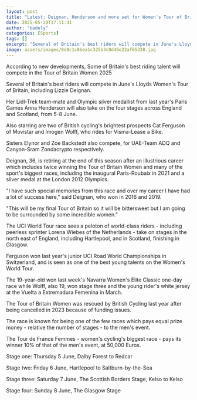 ```yaml
---
layout: post
title: "Latest: Deignan, Henderson and more set for Women's Tour of Britain"
date: 2025-05-20T17:11:41
author: "badely"
categories: [Sports]
tags: []
excerpt: "Several of Britain's best riders will compete in June's Lloyds Women's Tour of Britain, including Lizzie Deignan."
image: assets/images/8d8c1c8bea1c325b3c8d46e22af65338.jpg
---
```


According to new developments, Some of Britain's best riding talent will compete in the Tour of Britain Women 2025

Several of Britain's best riders will compete in June's Lloyds Women's Tour of Britain, including Lizzie Deignan.

Her Lidl-Trek team-mate and Olympic silver medallist from last year's Paris Games Anna Henderson will also take on the four stages across England and Scotland, from 5-8 June. 

Also starring are two of British cycling's brightest prospects Cat Ferguson of Movistar and Imogen Wolff, who rides for Visma-Lease a Bike.

Sisters Elynor and Zoe Backstedt also compete, for UAE-Team ADQ and Canyon-Sram Zondacrypto respectively. 

Deignan, 36, is retiring at the end of this season after an illustrious career which includes twice winning the Tour of Britain Women and many of the sport's biggest races, including the inaugural Paris-Roubaix in 2021 and a silver medal at the London 2012 Olympics.

"I have such special memories from this race and over my career I have had a lot of success here," said Deignan, who won in 2016 and 2019. 

"This will be my final Tour of Britain so it will be bittersweet but I am going to be surrounded by some incredible women."

The UCI World Tour race sees a peloton of world-class riders - including peerless sprinter Lorena Wiebes of the Netherlands - take on stages in the north east of England, including Hartlepool, and in Scotland, finishing in Glasgow.

Ferguson won last year's junior UCI Road World Championships in Switzerland, and is seen as one of the best young talents on the Women's World Tour. 

The 19-year-old won last week's Navarra Women's Elite Classic one-day race while Wolff, also 19, won stage three and the young rider's white jersey at the Vuelta a Extremadura Femenina in March.

The Tour of Britain Women was rescued by British Cycling last year after being cancelled in 2023 because of funding issues.

The race is known for being one of the few races which pays equal prize money - relative the number of stages - to the men's event. 

The Tour de France Femmes - women's cycling's biggest race - pays its winner 10% of that of the men's event, at 50,000 Euros.  

Stage one: Thursday 5 June, Dalby Forest to Redcar

Stage two: Friday 6 June, Hartlepool to Saltburn-by-the-Sea

Stage three: Saturday 7 June, The Scottish Borders Stage, Kelso to Kelso

Stage four: Sunday 8 June, The Glasgow Stage

